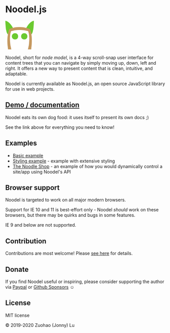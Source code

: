 # Noodel.js

<img alt="Noodel logo" src="docs/logo_v7_textless_512x512.svg" width="90">

Noodel, short for *node model*, is a 4-way scroll-snap user interface for content trees that you can navigate by simply moving up, down, left and right. It offers a new way to present content that is clean, intuitive, and adaptable.

Noodel is currently available as Noodel.js, an open source JavaScript library for use in web projects. 

## [Demo / documentation](https://js.noodel.io/)

Noodel eats its own dog food: it uses itself to present its own docs ;)

See the link above for everything you need to know!

## Examples

- [Basic example](https://codepen.io/zlu883/pen/pogbYWV)
- [Styling example](https://codepen.io/zlu883/pen/BajLdLr) - example with extensive styling
- [The Noodle Shop](https://codepen.io/zlu883/pen/QWyGWag) - an example of how you would dynamically control a site/app using Noodel's API

## Browser support

Noodel is targeted to work on all major modern browsers.

Support for IE 10 and 11 is best-effort only - Noodel *should* work on these browsers, but there may be quirks and bugs in some features.

IE 9 and below are not supported.

## Contribution

Contributions are most welcome! Please [see here](https://github.com/zlu883/noodel-js/blob/master/CONTRIBUTING.md) for details.

## Donate

If you find Noodel useful or inspiring, please consider supporting the author via [Paypal](https://www.paypal.com/cgi-bin/webscr?cmd=_s-xclick&hosted_button_id=5YLHMEDSS3A6W) or [Github Sponsors](https://github.com/sponsors/zlu883) :relaxed:

## License

MIT license

© 2019-2020 Zuohao (Jonny) Lu
